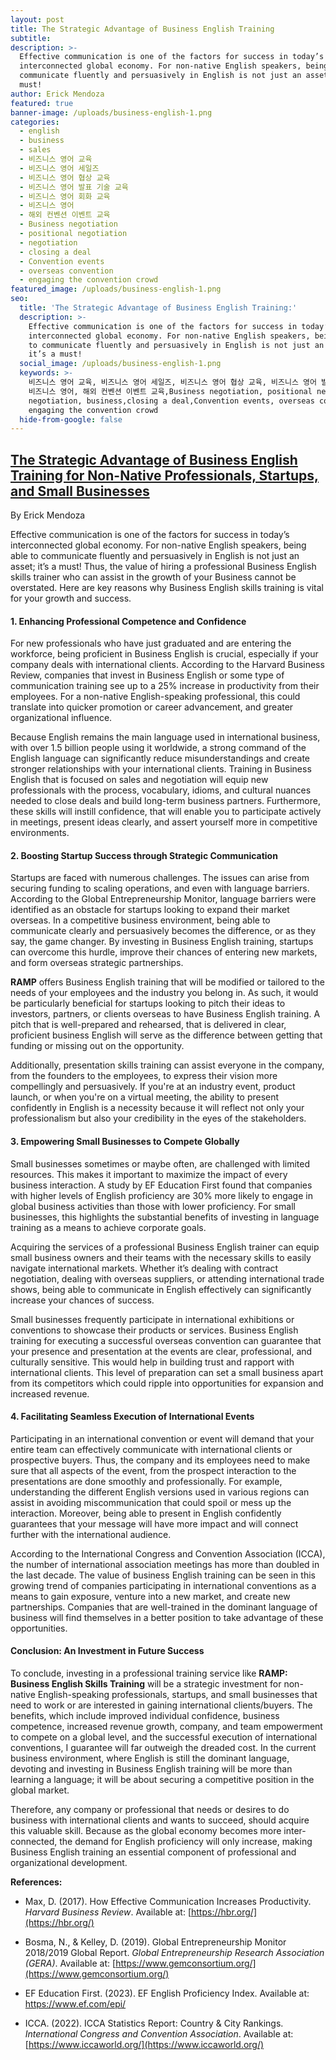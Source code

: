 ```yaml
---
layout: post
title: The Strategic Advantage of Business English Training
subtitle:
description: >-
  Effective communication is one of the factors for success in today’s
  interconnected global economy. For non-native English speakers, being able to
  communicate fluently and persuasively in English is not just an asset; it’s a
  must! 
author: Erick Mendoza
featured: true
banner-image: /uploads/business-english-1.png
categories:
  - english
  - business
  - sales
  - 비즈니스 영어 교육
  - 비즈니스 영어 세일즈
  - 비즈니스 영어 협상 교육
  - 비즈니스 영어 발표 기술 교육
  - 비즈니스 영어 회화 교육
  - 비즈니스 영어
  - 해외 컨벤션 이벤트 교육
  - Business negotiation
  - positional negotiation
  - negotiation
  - closing a deal
  - Convention events
  - overseas convention
  - engaging the convention crowd
featured_image: /uploads/business-english-1.png
seo:
  title: 'The Strategic Advantage of Business English Training:'
  description: >-
    Effective communication is one of the factors for success in today’s
    interconnected global economy. For non-native English speakers, being able
    to communicate fluently and persuasively in English is not just an asset;
    it’s a must! 
  social_image: /uploads/business-english-1.png
  keywords: >-
    비즈니스 영어 교육, 비즈니스 영어 세일즈, 비즈니스 영어 협상 교육, 비즈니스 영어 발표 기술 교육, 비즈니스 영어 회화 교육,
    비즈니스 영어, 해외 컨벤션 이벤트 교육,Business negotiation, positional negotiation,
    negotiation, business,closing a deal,Convention events, overseas convention,
    engaging the convention crowd
  hide-from-google: false
---
```

## **<u>The Strategic Advantage of Business English Training for Non-Native Professionals, Startups, and Small Businesses</u>**

By Erick Mendoza

Effective communication is one of the factors for success in today’s interconnected global economy. For non-native English speakers, being able to communicate fluently and persuasively in English is not just an asset; it’s a must! Thus, the value of hiring a professional Business English skills trainer who can assist in the growth of your Business cannot be overstated. Here are key reasons why Business English skills training is vital for your growth and success.

#### **1\. Enhancing Professional Competence and Confidence**

For new professionals who have just graduated and are entering the workforce, being proficient in Business English is crucial, especially if your company deals with international clients. According to the Harvard Business Review, companies that invest in Business English or some type of communication training see up to a 25% increase in productivity from their employees. For a non-native English-speaking professional, this could translate into quicker promotion or career advancement, and greater organizational influence.

Because English remains the main language used in international business, with over 1.5 billion people using it worldwide, a strong command of the English language can significantly reduce misunderstandings and create stronger relationships with your international clients. Training in Business English that is focused on sales and negotiation will equip new professionals with the process, vocabulary, idioms, and cultural nuances needed to close deals and build long-term business partners. Furthermore, these skills will instill confidence, that will enable you to participate actively in meetings, present ideas clearly, and assert yourself more in competitive environments.

#### **2\. Boosting Startup Success through Strategic Communication**

Startups are faced with numerous challenges. The issues can arise from securing funding to scaling operations, and even with language barriers. According to the Global Entrepreneurship Monitor, language barriers were identified as an obstacle for startups looking to expand their market overseas. In a competitive business environment, being able to communicate clearly and persuasively becomes the difference, or as they say, the game changer. By investing in Business English training, startups can overcome this hurdle, improve their chances of entering new markets, and form overseas strategic partnerships.

**RAMP** offers Business English training that will be modified or tailored to the needs of your employees and the industry you belong in. As such, it would be particularly beneficial for startups looking to pitch their ideas to investors, partners, or clients overseas to have Business English training. A pitch that is well-prepared and rehearsed, that is delivered in clear, proficient business English will serve as the difference between getting that funding or missing out on the opportunity.

Additionally, presentation skills training can assist everyone in the company, from the founders to the employees, to express their vision more compellingly and persuasively. If you're at an industry event, product launch, or when you're on a virtual meeting, the ability to present confidently in English is a necessity because it will reflect not only your professionalism but also your credibility in the eyes of the stakeholders.

#### **3\. Empowering Small Businesses to Compete Globally**

Small businesses sometimes or maybe often, are challenged with limited resources. This makes it important to maximize the impact of every business interaction. A study by EF Education First found that companies with higher levels of English proficiency are 30% more likely to engage in global business activities than those with lower proficiency. For small businesses, this highlights the substantial benefits of investing in language training as a means to achieve corporate goals.

Acquiring the services of a professional Business English trainer can equip small business owners and their teams with the necessary skills to easily navigate international markets. Whether it’s dealing with contract negotiation, dealing with overseas suppliers, or attending international trade shows, being able to communicate in English effectively can significantly increase your chances of success.

Small businesses frequently participate in international exhibitions or conventions to showcase their products or services. Business English training for executing a successful overseas convention can guarantee that your presence and presentation at the events are clear, professional, and culturally sensitive. This would help in building trust and rapport with international clients. This level of preparation can set a small business apart from its competitors which could ripple into opportunities for expansion and increased revenue.

#### **4\. Facilitating Seamless Execution of International Events**

Participating in an international convention or event will demand that your entire team can effectively communicate with international clients or prospective buyers. Thus, the company and its employees need to make sure that all aspects of the event, from the prospect interaction to the presentations are done smoothly and professionally. For example, understanding the different English versions used in various regions can assist in avoiding miscommunication that could spoil or mess up the interaction. Moreover, being able to present in English confidently guarantees that your message will have more impact and will connect further with the international audience.

According to the International Congress and Convention Association (ICCA), the number of international association meetings has more than doubled in the last decade. The value of business English training can be seen in this growing trend of companies participating in international conventions as a means to gain exposure, venture into a new market, and create new partnerships. Companies that are well-trained in the dominant language of business will find themselves in a better position to take advantage of these opportunities.

#### **Conclusion: An Investment in Future Success**

To conclude, investing in a professional training service like **RAMP: Business English Skills Training** will be a strategic investment for non-native English-speaking professionals, startups, and small businesses that need to work or are interested in gaining international clients/buyers. The benefits, which include improved individual confidence, business competence, increased revenue growth, company, and team empowerment to compete on a global level, and the successful execution of international conventions, I guarantee will far outweigh the dreaded cost. In the current business environment, where English is still the dominant language, devoting and investing in Business English training will be more than learning a language; it will be about securing a competitive position in the global market.

Therefore, any company or professional that needs or desires to do business with international clients and wants to succeed, should acquire this valuable skill. Because as the global economy becomes more inter-connected, the demand for English proficiency will only increase, making Business English training an essential component of professional and organizational development.

**References:**

* Max, D. (2017). How Effective Communication Increases Productivity. *Harvard Business Review*. Available at: [https://hbr.org/](https://hbr.org/)

* Bosma, N., & Kelley, D. (2019). Global Entrepreneurship Monitor 2018/2019 Global Report. *Global Entrepreneurship Research Association (GERA)*. Available at: [https://www.gemconsortium.org/](https://www.gemconsortium.org/)

* EF Education First. (2023). EF English Proficiency Index. Available at: https://www.ef.com/epi/

* ICCA. (2022). ICCA Statistics Report: Country & City Rankings. *International Congress and Convention Association*. Available at: [https://www.iccaworld.org/](https://www.iccaworld.org/)

&nbsp;

&nbsp;